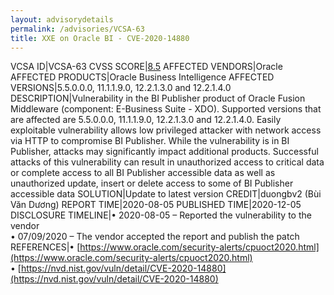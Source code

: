 ```yaml
---
layout: advisorydetails
permalink: /advisories/VCSA-63
title: XXE on Oracle BI - CVE-2020-14880
---
```

VCSA ID|VCSA-63
CVSS SCORE|[8.5](https://nvd.nist.gov/vuln-metrics/cvss/v3-calculator?calculator&version=3.0&vector=(AV:N/AC:L/PR:L/UI:N/S:C/C:H/I:L/A:N))
AFFECTED VENDORS|Oracle
AFFECTED PRODUCTS|Oracle Business Intelligence
AFFECTED VERSIONS|5.5.0.0.0, 11.1.1.9.0, 12.2.1.3.0 and 12.2.1.4.0
DESCRIPTION|Vulnerability in the BI Publisher product of Oracle Fusion Middleware (component: E-Business Suite - XDO). Supported versions that are affected are 5.5.0.0.0, 11.1.1.9.0, 12.2.1.3.0 and 12.2.1.4.0. Easily exploitable vulnerability allows low privileged attacker with network access via HTTP to compromise BI Publisher. While the vulnerability is in BI Publisher, attacks may significantly impact additional products. Successful attacks of this vulnerability can result in unauthorized access to critical data or complete access to all BI Publisher accessible data as well as unauthorized update, insert or delete access to some of BI Publisher accessible data
SOLUTION|Update to latest version
CREDIT|duongbv2 (Bùi Văn Dương)
REPORT TIME|2020-08-05
PUBLISHED TIME|2020-12-05
DISCLOSURE TIMELINE|&#8226; 2020-08-05 – Reported the vulnerability to the vendor<br>&#8226; 07/09/2020 – The vendor accepted the report and publish the patch
REFERENCES|&#8226; [https://www.oracle.com/security-alerts/cpuoct2020.html](https://www.oracle.com/security-alerts/cpuoct2020.html)<br>&#8226; [https://nvd.nist.gov/vuln/detail/CVE-2020-14880](https://nvd.nist.gov/vuln/detail/CVE-2020-14880)
